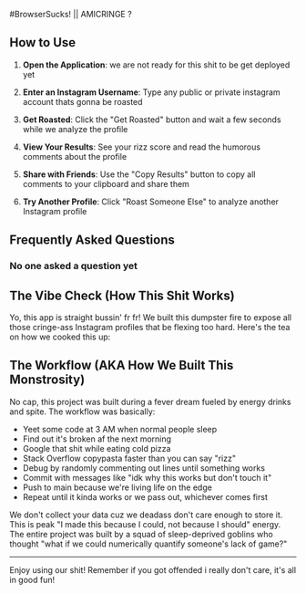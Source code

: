 #BrowserSucks! || AMICRINGE ?

## How to Use 

1. **Open the Application**: we are not ready for this shit to be get deployed yet

2. **Enter an Instagram Username**: Type any public or private instagram account thats gonna be roasted

3. **Get Roasted**: Click the "Get Roasted" button and wait a few seconds while we analyze the profile

4. **View Your Results**: See your rizz score and read the humorous comments about the profile

5. **Share with Friends**: Use the "Copy Results" button to copy all comments to your clipboard and share them

6. **Try Another Profile**: Click "Roast Someone Else" to analyze another Instagram profile

## Frequently Asked Questions

### No one asked a question yet 

## The Vibe Check (How This Shit Works)

Yo, this app is straight bussin' fr fr! We built this dumpster fire to expose all those cringe-ass Instagram profiles that be flexing too hard. Here's the tea on how we cooked this up:

## The Workflow (AKA How We Built This Monstrosity)

No cap, this project was built during a fever dream fueled by energy drinks and spite. The workflow was basically:
- Yeet some code at 3 AM when normal people sleep
- Find out it's broken af the next morning
- Google that shit while eating cold pizza
- Stack Overflow copypasta faster than you can say "rizz"
- Debug by randomly commenting out lines until something works
- Commit with messages like "idk why this works but don't touch it"
- Push to main because we're living life on the edge
- Repeat until it kinda works or we pass out, whichever comes first

We don't collect your data cuz we deadass don't care enough to store it. This is peak "I made this because I could, not because I should" energy. The entire project was built by a squad of sleep-deprived goblins who thought "what if we could numerically quantify someone's lack of game?"

---

Enjoy using our shit! Remember if you got offended i really don't care, it's all in good fun!
